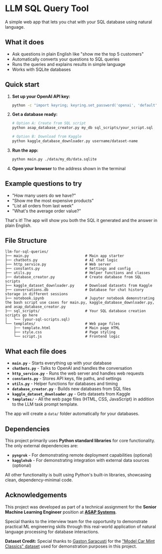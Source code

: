 # LLM SQL Query Tool

A simple web app that lets you chat with your SQL database using natural language.

## What it does

- Ask questions in plain English like "show me the top 5 customers"
- Automatically converts your questions to SQL queries
- Runs the queries and explains results in simple language
- Works with SQLite databases

## Quick start

1. **Set up your OpenAI API key:**
   ```bash
   python -c "import keyring; keyring.set_password('openai', 'default', 'your-openai-api-key')"
   ```

2. **Get a database ready:**
   ```bash
   # Option A: Create from SQL script
   python asap_database_creator.py my_db sql_scripts/your_script.sql
   
   # Option B: Download from Kaggle  
   python kaggle_database_downloader.py username/dataset-name
   ```

3. **Run the app:**
   ```bash
   python main.py ./data/my_db/data.sqlite
   ```

4. **Open your browser** to the address shown in the terminal

## Example questions to try

- "How many users do we have?"
- "Show me the most expensive products"
- "List all orders from last week"
- "What's the average order value?"

That's it! The app will show you both the SQL it generated and the answer in plain English.

## File Structure

```
llm-for-sql-queries/
├── main.py                          # Main app starter
├── chatbots.py                      # AI chat logic
├── http_service.py                  # Web server
├── constants.py                     # Settings and config
├── utils.py                         # Helper functions and classes
├── database_creator.py              # Create database from SQL scripts
├── kaggle_dataset_downloader.py     # Download datasets from Kaggle
├── conversations.db                 # Database for chat history storage in different sessions
├── notebook.ipynb                   # Jupyter notebook demonstrating the bash script use cases for main.py, kaggle_database_downloader.py, and asap_database_creator.py
├── sql_scripts/                     # Your SQL database creation scripts go here
│   └── (your-sql-scripts.sql)
└── templates/                       # Web page files
    ├── template.html                # Main page HTML
    ├── style.css                    # Page styling
    └── script.js                    # Frontend logic
```

## What each file does

- **`main.py`** - Starts everything up with your database
- **`chatbots.py`** - Talks to OpenAI and handles the conversation
- **`http_service.py`** - Runs the web server and handles web requests
- **`constants.py`** - Stores API keys, file paths, and settings
- **`utils.py`** - Helper functions for databases and timing
- **`database_creator.py`** - Builds new databases from SQL files
- **`kaggle_dataset_downloader.py`** - Gets datasets from Kaggle
- **`templates/`** - All the web page files (HTML, CSS, JavaScript) in addition to the LLM task prompt template.

The app will create a `data/` folder automatically for your databases.

## Dependencies

This project primarily uses **Python standard libraries** for core functionality. The only external dependencies are:

- **`pyngrok`** - For demonstrating remote deployment capabilities (optional)
- **`kagglehub`** - For demonstrating integration with external data sources (optional)

All other functionality is built using Python's built-in libraries, showcasing clean, dependency-minimal code.

## Acknowledgements

This project was developed as part of a technical assignment for the **Senior Machine Learning Engineer** position at **[ASAP Systems](https://barcloudweb.asapsystems.com/Login.aspx)**. 

Special thanks to the interview team for the opportunity to demonstrate practical ML engineering skills through this real-world application of natural language processing for database interactions.

**Dataset Credit:** Special thanks to [Gaston Saracusti](https://www.kaggle.com/gastonsaracusti) for the ["Model Car Mint Classics" dataset](https://www.kaggle.com/datasets/gastonsaracusti/model-car-mint-classics) used for demonstration purposes in this project.